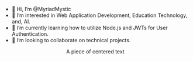 - 👋 Hi, I’m @MyriadMystic
- 👀 I’m interested in Web Application Development, Education Technology, and, AI.
- 🌱 I’m currently learning how to utilize Node.js and JWTs for User Authentication.
- 💞️ I’m looking to collaborate on technical projects.
<p style="text-align: center;">A piece of centered text</p>
